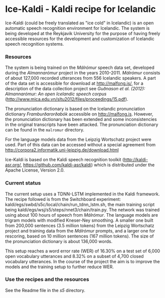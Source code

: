 # Ice-Kaldi - Kaldi recipe for Icelandic

Ice-Kaldi (could be freely translated as "ice cold" in Icelandic) is an open automatic speech recognition environment for Icelandic. 
The system is being developed at the Reykjavik University for the purpose of having freely accessible resources for the development and customization of Icelandic speech recognition systems.

### Resources

The system is being trained on the _Málrómur_ speech data set, developed during the _Almannarómur_ project in the years 2010-2011. _Málrómur_ consists of about 127,000 recorded utterances from 556 Icelandic speakers. A part of the data set is accessible for download at http://malfong.is/, for a description of the data collection project see _Guðnason et al. (2012): Almannarómur: An open Icelandic speech corpus_ (http://www.mica.edu.vn/sltu2012/files/proceedings/15.pdf).

The pronunciation dictionary is based on the Icelandic pronunciation dictionary _Framburðarorðabók_ accessible on http://malfong.is. However, the pronunciation dictionary has been extended and some inconsistencies in the original transcripts have been attacked. The pronunciation dictionary can be found in the `malromur` directory.

For the language models data from the Leipzig Wortschatz project were used. Part of this data can be accessed without a special agreement from http://corpora2.informatik.uni-leipzig.de/download.html

Ice-Kaldi is based on the Kaldi speech recognition toolkit (http://kaldi-asr.org/, https://github.com/kaldi-asr/kaldi) which is distributed under the Apache License, Version 2.0.

### Current status

The current setup uses a TDNN-LSTM implemented in the Kaldi framework. The recipe followed is from the Switchboard experiment: kaldi/egs/swbd/s5c/local/chain/run_tdnn_lstm.sh, the main training script being kaldi/egs/wsj/s5/steps/nnet3/chain/train.py. 
The network was trained using about 100 hours of speech from _Málrómur_. The language models are trigram models with modified Kneser-Ney smoothing. A smaller one built from 200,000 sentences (3.5 million tokens) from the Leipzig Wortschatz project and training data from the _Málrómur_ prompts, and a larger one for rescoring, based on 10 million sentences (167 million tokens). The size of the pronunciation dictionary is about 136,000 words.

This setup reaches a word error rate (WER) of 16.30% on a test set of 6,000 open vocabulary utterances and 8.32% on a subset of 4,700 closed vocabulary utterances. In the course of the project the aim is to improve the models and the training setup to further reduce WER.

### Use the recipes and the resources
See the Readme file in the _s5_ directory.

